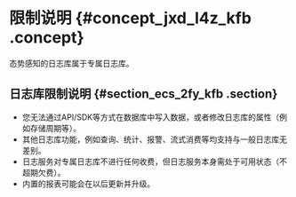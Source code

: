 # 限制说明 {#concept_jxd_l4z_kfb .concept}

态势感知的日志库属于专属日志库。

## 日志库限制说明 {#section_ecs_2fy_kfb .section}

-   您无法通过API/SDK等方式在数据库中写入数据，或者修改日志库的属性（例如存储周期等）。
-   其他日志库功能，例如查询、统计、报警、流式消费等均支持与一般日志库无差别。
-   日志服务对专属日志库不进行任何收费，但日志服务本身需处于可用状态（不超期欠费）。
-   内置的报表可能会在以后更新并升级。

